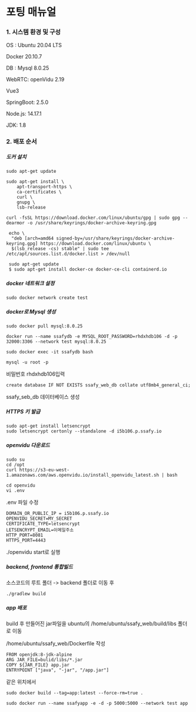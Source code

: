 # 포팅 매뉴얼

### 1. 시스템 환경 및 구성

OS : Ubuntu 20.04 LTS

Docker 20.10.7

DB : Mysql 8.0.25

WebRTC: openVidu 2.19

Vue3

SpringBoot: 2.5.0

Node.js: 14.17.1

JDK: 1.8



### 2. 배포 순서

##### 도커 설치

```
sudo apt-get update
```

```
sudo apt-get install \
    apt-transport-https \
    ca-certificates \
    curl \
    gnupg \
    lsb-release
```

```
curl -fsSL https://download.docker.com/linux/ubuntu/gpg | sudo gpg --dearmor -o /usr/share/keyrings/docker-archive-keyring.gpg
```

```
 echo \
  "deb [arch=amd64 signed-by=/usr/share/keyrings/docker-archive-keyring.gpg] https://download.docker.com/linux/ubuntu \
  $(lsb_release -cs) stable" | sudo tee /etc/apt/sources.list.d/docker.list > /dev/null
```

```
 sudo apt-get update
 $ sudo apt-get install docker-ce docker-ce-cli containerd.io
```



##### docker 네트워크 설정

```
sudo docker network create test
```



##### docker로 Mysql 생성

```
sudo docker pull mysql:8.0.25
```

```
docker run --name ssafydb -e MYSQL_ROOT_PASSWORD=rhdxhdb106 -d -p 32000:3306 --network test mysql:8.0.25
```

```
sudo docker exec -it ssafydb bash
```

```
mysql -u root -p
```

비밀번호 rhdxhdb106입력

```
create database IF NOT EXISTS ssafy_web_db collate utf8mb4_general_ci;
```

ssafy_seb_db 데이터베이스 생성



##### HTTPS 키 발급

```
sudo apt-get install letsencrypt
sudo letsencrypt certonly --standalone -d i5b106.p.ssafy.io
```



##### openvidu 다운로드

```
sudo su
cd /opt
curl https://s3-eu-west-1.amazonaws.com/aws.openvidu.io/install_openvidu_latest.sh | bash 

cd openvidu
vi .env
```



.env 파일 수정

```
DOMAIN_OR_PUBLIC_IP = i5b106.p.ssafy.io
OPENVIDU_SECRET=MY_SECRET
CERTIFICATE_TYPE=letsencrypt
LETSENCRYPT_EMAIL=이메일주소
HTTP_PORT=8081
HTTPS_PORT=4443
```



./openvidu start로 실행



##### backend, frontend 통합빌드

소스코드의 루트 폴더 -> backend 폴더로 이동 후 

```
./gradlew build
```



##### app 배포

build 후 만들어진 jar파일을 ubuntu의 /home/ubuntu/ssafy_web/build/libs 폴더로 이동



/home/ubuntu/ssafy_web/Dockerfile 작성

```
FROM openjdk:8-jdk-alpine
ARG JAR_FILE=bulid/libs/*.jar
COPY ${JAR_FILE} app.jar
ENTRYPOINT ["java", "-jar", "/app.jar"]
```



같은 위치에서

```
sudo docker build --tag=app:latest --force-rm=true .
```

```
sudo docker run --name ssafyapp -e -d -p 5000:5000 --network test app
```

